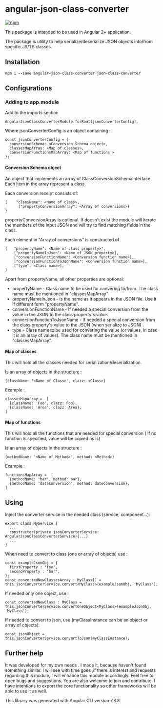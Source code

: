 # angular-json-class-converter

[![npm](https://img.shields.io/npm/v/angular-json-class-converter.svg)](https://npmjs.org/package/angular-json-class-converter)


This package is intended to be used in Angular 2+ application.

The package is utility to help serialize/deserialize JSON objects into/from specific JS/TS classes.

## Installation


    npm i --save angular-json-class-converter json-class-converter


## Configurations

### Adding to app.module

Add to the imports section 

    AngularJsonClassConverterModule.forRoot(jsonConverterConfig),

Where jsonConverterConfig is an object containing :
    
    const jsonConverterConfig = {
      conversionSchema: <Conversion Schema object>,
      classesMapArray: <Map of classes>,
      conversionFunctionsMapArray: <Map of functions >
    };

#### Conversion Schema object

An object that implements an array of ClassConversionSchemaInterface.
Each item in the array represent a class.

Each conversion receipt consists of:

    {    "className": <Name of class>,
          ["propertyConversionArray": <Array of conversions>]
    }
 
propertyConversionArray is optional. If doesn't exist the module will iterate the members of the 
input JSON and will try to find matching fields in the class.

Each element in "Array of conversions" is constructed of
    
    {   "propertyName": <Name of class property>",
        ["propertyNameInJson": <Name of JSON property>],
        ["conversionFunctionName": <Conversion function name>],
        ["conversionFunctionToJsonName": <Conversion function name>],
        ["type": <Class name>],
    }

Apart from propertyName, all other properties are optional:

- propertyName - Class name to be used for convering to/from. The class name must be mentioned in "classesMapArray" 
- propertyNameInJson - is the name as it appears in the JSON file. Use it if different form "propertyName".
- conversionFunctionName - If needed a special conversion from the value in the JSON to the class property's value.
- conversionFunctionToJsonName - If needed a special conversion from the class property's value to the JSON (when serialize to JSON) .
- type - Class name to be used for convering the value (or values, in case it is an array of values). 
The class name must be mentioned in "classesMapArray".

#### Map of classes

This will hold all the classes needed for serialization/deserialization.

Is an array of objects in the structure :

    {className: '<Name of Class>', clazz: <Class>}
    
Example :

    classesMapArray =  [
      {className: 'Foo', clazz: Foo},
      {className: 'Area', clazz: Area},
    ]
    
#### Map of functions

This will hold all the functions that are needed for special conversion 
( If no function is specified, value will be copied as is)

Is an array of objects in the structure :

    {methodName: '<Name of Method>', method: <Method>}
    
Example :

    functionsMapArray =  [
      {methodName: 'bar', method: bar},
      {methodName: 'dateConversion', method: dateConversion},
    ]

## Using

Inject the converter service in the needed class (service, component...):
    
    export class MyService {
      ...
      constructor(private jsonConverterService: AngularJsonClassConverterService){...}
      ...
    }

When need to convert to class (one or array of objects) use :
    
    const exampleJsonObj = {
      firstProperty : 'foo',
      secondProperty : 'bar',
    };
    const convertedNewClassesArray : MyClass[] = this.jsonConverterService.convert<MyClass>(exampleJsonObj, 'MyClass');
    
If needed only one object, use :

    const convertedNewClass : MyClass = this.jsonConverterService.convertOneObject<MyClass>(exampleJsonObj, 'MyClass');

If needed to convert to json, use (myClassInstance can be an object or array of objects):

    const jsonObject = this.jsonConverterService.convertToJson(myClassInstance);

    
## Further help
It was developed for my own needs .
I made it, because haven't found something similar.
I will see with time goes ,if there is interest and requests regarding this module, I will enhance this module
accordingly. 
Feel free to open bugs and suggestions. You are also welcome to join and contribute.
I have intentions to export the core functionality so other frameworks will be able to use it as well.

This library was generated with Angular CLI version 7.3.8.

